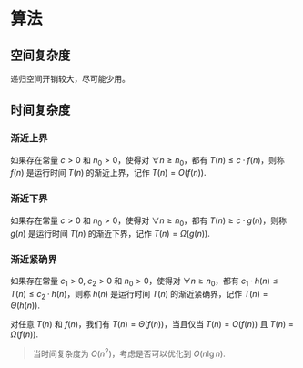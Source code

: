 # 算法

## 空间复杂度

递归空间开销较大，尽可能少用。

## 时间复杂度

### 渐近上界

如果存在常量 $c>0$ 和 $n_0>0$，使得对 $\forall n\ge n_0$，都有 $T(n)\le c·f(n)$，则称 $f(n)$ 是运行时间 $T(n)$ 的渐近上界，记作 $T(n)=O(f(n))$.

### 渐近下界

如果存在常量 $c>0$ 和 $n_0>0$，使得对 $\forall n\ge n_0$，都有 $T(n)\ge c·g(n)$，则称 $g(n)$ 是运行时间 $T(n)$ 的渐近下界，记作 $T(n)=\Omega(g(n))$.

### 渐近紧确界

如果存在常量 $c_1\gt 0,\ c_2\gt 0$ 和 $n_0\gt 0$，使得对 $\forall n\ge n_0$，都有 $c_1·h(n)\le T(n)\le c_2·h(n)$，则称 $h(n)$ 是运行时间 $T(n)$ 的渐近紧确界，记作 $T(n)=\Theta(h(n))$.

对任意 $T(n)$ 和 $f(n)$，我们有 $T(n)=\Theta(f(n))$，当且仅当 $T(n)=O(f(n))$ 且 $T(n)=\Omega(f(n))$.

> 当时间复杂度为 $O(n^2)$，考虑是否可以优化到 $O(n\lg n)$.
